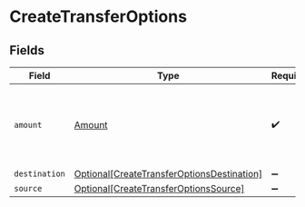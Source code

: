 # CreateTransferOptions


## Fields

| Field                                                                                                 | Type                                                                                                  | Required                                                                                              | Description                                                                                           |
| ----------------------------------------------------------------------------------------------------- | ----------------------------------------------------------------------------------------------------- | ----------------------------------------------------------------------------------------------------- | ----------------------------------------------------------------------------------------------------- |
| `amount`                                                                                              | [Amount](../../models/shared/amount.md)                                                               | :heavy_check_mark:                                                                                    | A representation of money containing an integer value and it's currency.                              |
| `destination`                                                                                         | [Optional[CreateTransferOptionsDestination]](../../models/shared/createtransferoptionsdestination.md) | :heavy_minus_sign:                                                                                    | N/A                                                                                                   |
| `source`                                                                                              | [Optional[CreateTransferOptionsSource]](../../models/shared/createtransferoptionssource.md)           | :heavy_minus_sign:                                                                                    | N/A                                                                                                   |